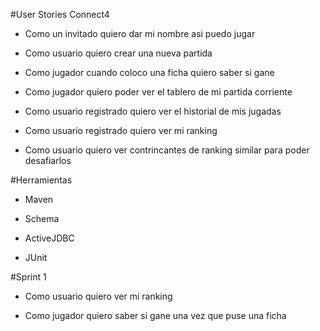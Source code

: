 #User Stories Connect4

  * Como un invitado quiero dar mi nombre asi puedo jugar
 
  * Como usuario quiero crear una nueva partida
  
  * Como jugador cuando coloco una ficha quiero saber si gane
  
  * Como jugador quiero poder ver el tablero de mi partida corriente
  
  * Como usuario registrado quiero ver el historial de mis jugadas
  
  * Como usuario registrado quiero ver mi ranking
  
  * Como usuario quiero ver contrincantes de ranking similar para poder desafiarlos

#Herramientas 

  * Maven
 
  * Schema
  
  * ActiveJDBC
  
  * JUnit

#Sprint 1

  * Como usuario quiero ver mi ranking
 
  * Como jugador quiero saber si gane una vez que puse una ficha
